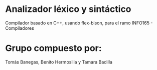 # Analizador léxico y sintáctico

Compilador basado en C++, usando flex-bison, para el ramo INFO165 - Compiladores
# Grupo compuesto por: 
Tomás Banegas, Benito Hermosilla y Tamara Badilla
